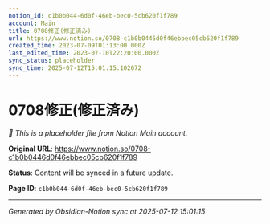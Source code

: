 ```yaml
---
notion_id: c1b0b044-6d0f-46eb-bec0-5cb620f1f789
account: Main
title: 0708修正(修正済み)
url: https://www.notion.so/0708-c1b0b0446d0f46ebbec05cb620f1f789
created_time: 2023-07-09T01:13:00.000Z
last_edited_time: 2023-07-10T22:20:00.000Z
sync_status: placeholder
sync_time: 2025-07-12T15:01:15.102672
---
```


# 0708修正(修正済み)

*🔄 This is a placeholder file from Notion Main account.*

**Original URL**: https://www.notion.so/0708-c1b0b0446d0f46ebbec05cb620f1f789

**Status**: Content will be synced in a future update.

**Page ID**: `c1b0b044-6d0f-46eb-bec0-5cb620f1f789`

---

*Generated by Obsidian-Notion sync at 2025-07-12 15:01:15*
